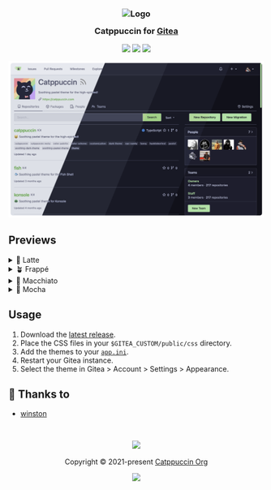 <h3 align="center">
	<img src="https://raw.githubusercontent.com/catppuccin/catppuccin/main/assets/logos/exports/1544x1544_circle.png" width="100" alt="Logo"/><br/>
	<img src="https://raw.githubusercontent.com/catppuccin/catppuccin/main/assets/misc/transparent.png" height="30" width="0px"/>
	Catppuccin for <a href="https://gitea.io">Gitea</a>
	<img src="https://raw.githubusercontent.com/catppuccin/catppuccin/main/assets/misc/transparent.png" height="30" width="0px"/>
</h3>

<p align="center">
	<a href="https://github.com/catppuccin/gitea/stargazers"><img src="https://img.shields.io/github/stars/catppuccin/gitea?colorA=363a4f&colorB=b7bdf8&style=for-the-badge"></a>
	<a href="https://github.com/catppuccin/gitea/issues"><img src="https://img.shields.io/github/issues/catppuccin/gitea?colorA=363a4f&colorB=f5a97f&style=for-the-badge"></a>
	<a href="https://github.com/catppuccin/gitea/contributors"><img src="https://img.shields.io/github/contributors/catppuccin/gitea?colorA=363a4f&colorB=a6da95&style=for-the-badge"></a>
</p>

<p align="center">
	<img src="assets/preview.webp"/>
</p>

## Previews

<details>
<summary>🌻 Latte</summary>
<img src="assets/latte.webp"/>
</details>
<details>
<summary>🪴 Frappé</summary>
<img src="assets/frappe.webp"/>
</details>
<details>
<summary>🌺 Macchiato</summary>
<img src="assets/macchiato.webp"/>
</details>
<details>
<summary>🌿 Mocha</summary>
<img src="assets/mocha.webp"/>
</details>

## Usage

1. Download the [latest release](https://github.com/catppuccin/gitea/releases/latest).
2. Place the CSS files in your `$GITEA_CUSTOM/public/css` directory.
3. Add the themes to your [`app.ini`](https://docs.gitea.io/en-us/customizing-gitea/#customizing-the-look-of-gitea).
4. Restart your Gitea instance.
5. Select the theme in Gitea > Account > Settings > Appearance.

## 💝 Thanks to

- [winston](https://github.com/nekowinston)

&nbsp;

<p align="center">
	<img src="https://raw.githubusercontent.com/catppuccin/catppuccin/main/assets/footers/gray0_ctp_on_line.svg?sanitize=true" />
</p>

<p align="center">
	Copyright &copy; 2021-present <a href="https://github.com/catppuccin" target="_blank">Catppuccin Org</a>
</p>

<p align="center">
	<a href="https://github.com/catppuccin/catppuccin/blob/main/LICENSE"><img src="https://img.shields.io/static/v1.svg?style=for-the-badge&label=License&message=MIT&logoColor=d9e0ee&colorA=363a4f&colorB=b7bdf8"/></a>
</p>
